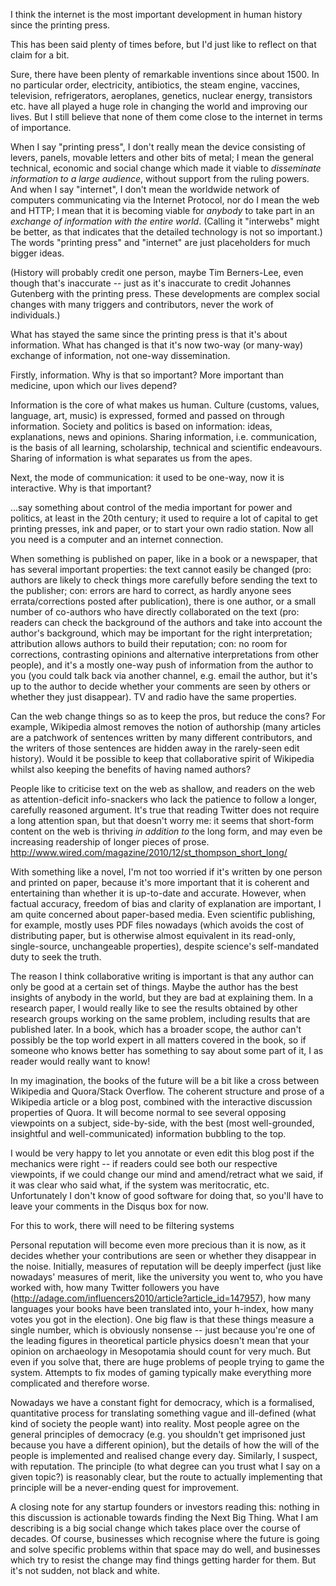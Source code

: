 I think the internet is the most important development in human history since the printing press.

This has been said plenty of times before, but I'd just like to reflect on that claim for a bit.

Sure, there have been plenty of remarkable inventions since about 1500. In no particular order,
electricity, antibiotics, the steam engine, vaccines, television, refrigerators, aeroplanes,
genetics, nuclear energy, transistors etc. have all played a huge role in changing the world and
improving our lives. But I still believe that none of them come close to the internet in terms of
importance.

When I say "printing press", I don't really mean the device consisting of levers, panels, movable
letters and other bits of metal; I mean the general technical, economic and social change which
made it viable to *disseminate information to a large audience*, without support from the ruling
powers. And when I say "internet", I don't mean the worldwide network of computers communicating
via the Internet Protocol, nor do I mean the web and HTTP; I mean that it is becoming viable for
*anybody* to take part in an *exchange of information with the entire world*. (Calling it
"interwebs" might be better, as that indicates that the detailed technology is not so important.)
The words "printing press" and "internet" are just placeholders for much bigger ideas.

(History will probably credit one person, maybe Tim Berners-Lee, even though that's inaccurate --
just as it's inaccurate to credit Johannes Gutenberg with the printing press. These developments
are complex social changes with many triggers and contributors, never the work of individuals.)

What has stayed the same since the printing press is that it's about information. What has changed
is that it's now two-way (or many-way) exchange of information, not one-way dissemination.

Firstly, information. Why is that so important? More important than medicine, upon which our lives
depend?

Information is the core of what makes us human. Culture (customs, values, language, art, music) is
expressed, formed and passed on through information. Society and politics is based on information:
ideas, explanations, news and opinions. Sharing information, i.e. communication, is the basis of
all learning, scholarship, technical and scientific endeavours. Sharing of information is what
separates us from the apes.

Next, the mode of communication: it used to be one-way, now it is interactive. Why is that
important?

...say something about control of the media important for power and politics, at least in the 20th
century; it used to require a lot of capital to get printing presses, ink and paper, or to start
your own radio station. Now all you need is a computer and an internet connection.

When something is published on paper, like in a book or a newspaper, that has several important
properties: the text cannot easily be changed (pro: authors are likely to check things more
carefully before sending the text to the publisher; con: errors are hard to correct, as hardly
anyone sees errata/corrections posted after publication), there is one author, or a small number
of co-authors who have directly collaborated on the text (pro: readers can check the background of
the authors and take into account the author's background, which may be important for the right
interpretation; attribution allows authors to build their reputation; con: no room for
corrections, contrasting opinions and alternative interpretations from other people), and it's a
mostly one-way push of information from the author to you (you could talk back via another
channel, e.g. email the author, but it's up to the author to decide whether your comments are seen
by others or whether they just disappear). TV and radio have the same properties.

Can the web change things so as to keep the pros, but reduce the cons? For example, Wikipedia
almost removes the notion of authorship (many articles are a patchwork of sentences written by
many different contributors, and the writers of those sentences are hidden away in the rarely-seen
edit history). Would it be possible to keep that collaborative spirit of Wikipedia whilst also
keeping the benefits of having named authors?

People like to criticise text on the web as shallow, and readers on the web as attention-deficit
info-snackers who lack the patience to follow a longer, carefully reasoned argument. It's true
that reading Twitter does not require a long attention span, but that doesn't worry me: it seems
that short-form content on the web is thriving *in addition to* the long form, and may even be
increasing readership of longer pieces of prose.
http://www.wired.com/magazine/2010/12/st_thompson_short_long/

With something like a novel, I'm not too worried if it's written by one person and printed on
paper, because it's more important that it is coherent and entertaining than whether it is
up-to-date and accurate. However, when factual accuracy, freedom of bias and clarity of
explanation are important, I am quite concerned about paper-based media. Even scientific
publishing, for example, mostly uses PDF files nowadays (which avoids the cost of distributing
paper, but is otherwise almost equivalent in its read-only, single-source, unchangeable
properties), despite science's self-mandated duty to seek the truth.

The reason I think collaborative writing is important is that any author can only be good at a
certain set of things. Maybe the author has the best insights of anybody in the world, but they
are bad at explaining them. In a research paper, I would really like to see the results obtained
by other research groups working on the same problem, including results that are published later.
In a book, which has a broader scope, the author can't possibly be the top world expert in all
matters covered in the book, so if someone who knows better has something to say about some part
of it, I as reader would really want to know!

In my imagination, the books of the future will be a bit like a cross between Wikipedia and
Quora/Stack Overflow. The coherent structure and prose of a Wikipedia article or a blog post,
combined with the interactive discussion properties of Quora. It will become normal to see several
opposing viewpoints on a subject, side-by-side, with the best (most well-grounded, insightful and
well-communicated) information bubbling to the top.

I would be very happy to let you annotate or even edit this blog post if the mechanics were right
-- if readers could see both our respective viewpoints, if we could change our mind and
amend/retract what we said, if it was clear who said what, if the system was meritocratic, etc.
Unfortunately I don't know of good software for doing that, so you'll have to leave your comments
in the Disqus box for now.

For this to work, there will need to be filtering systems

Personal reputation will become even more precious than it is now, as it decides whether your
contributions are seen or whether they disappear in the noise. Initially, measures of reputation
will be deeply imperfect (just like nowadays' measures of merit, like the university you went to,
who you have worked with, how many Twitter followers you have
(http://adage.com/influencers2010/article?article_id=147957), how many languages your books have
been translated into, your h-index, how many votes you got in the election). One big flaw is that
these things measure a single number, which is obviously nonsense -- just because you're one of
the leading figures in theoretical particle physics doesn't mean that your opinion on archaeology
in Mesopotamia should count for very much. But even if you solve that, there are huge problems of
people trying to game the system. Attempts to fix modes of gaming typically make everything more
complicated and therefore worse.

Nowadays we have a constant fight for democracy, which is a formalised, quantitative process for
translating something vague and ill-defined (what kind of society the people want) into reality.
Most people agree on the general principles of democracy (e.g. you shouldn't get imprisoned just
because you have a different opinion), but the details of how the will of the people is
implemented and realised change every day. Similarly, I suspect, with reputation. The principle
(to what degree can you trust what I say on a given topic?) is reasonably clear, but the route to
actually implementing that principle will be a never-ending quest for improvement.

A closing note for any startup founders or investors reading this: nothing in this discussion is
actionable towards finding the Next Big Thing. What I am describing is a big social change which
takes place over the course of decades. Of course, businesses which recognise where the future is
going and solve specific problems within that space may do well, and businesses which try to
resist the change may find things getting harder for them. But it's not sudden, not black and
white.

